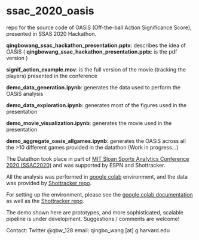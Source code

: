 # ssac_2020_oasis
repo for the source code of OASiS (Off-the-ball Action Significance Score), presented in SSAS 2020 Hackathon.

**qingbowang_ssac_hackathon_presentation.pptx**: describes the idea of OASiS
( **qingbowang_ssac_hackathon_presentation.pptx**: is the pdf version ) 

**signif_action_example.mov**: is the full version of the movie (tracking the players) presented in the conference

**demo_data_generation.ipynb**: generates the data used to perform the OASiS analysis

**demo_data_exploration.ipynb**: generates most of the figures used in the presentation

**demo_movie_visualization.ipynb**: generates the movie used in the presentation

**demo_aggregate_oasis_allgames.ipynb**: generates the OASiS across all the >10 different games provided in the datathon (Work in progress...)

The Datathon took place in part of [MIT Sloan Sports Analytics Conference 2020 (SSAC2020)](http://www.sloansportsconference.com/2020-conference/) and was supported by ESPN and Shottracker.

All the analysis was performed in [google colab](https://colab.research.google.com/notebooks/intro.ipynb) environment, and the data was provided by [Shottracker repo](https://bitbucket.org/%7Bd5f3e782-25bf-4b80-9963-c8ad27dacd65%7D/).

For setting up the environment, please see the [google colab documentation](https://colab.research.google.com/notebooks/intro.ipynb) as well as the [Shottracker repo](https://bitbucket.org/%7Bd5f3e782-25bf-4b80-9963-c8ad27dacd65%7D/).

The demo shown here are prototypes, and more sophisticated, scalable pipeline is under development. 
Suggestions / comments are welcome!

Contact:
Twitter @qbw_128
email: qingbo_wang [at] g.harvard.edu




